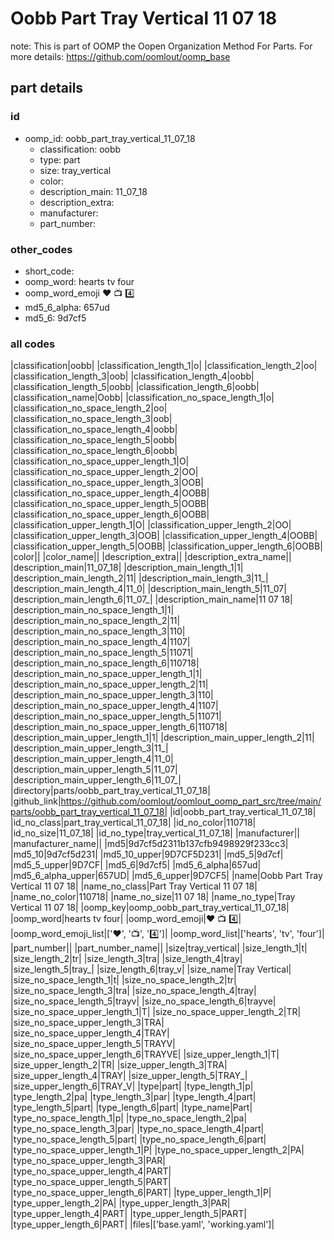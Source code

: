 # Oobb Part Tray Vertical 11 07 18  

note: This is part of OOMP the Oopen Organization Method For Parts. For more details: https://github.com/oomlout/oomp_base

##  part details





### id
* oomp_id: oobb_part_tray_vertical_11_07_18
  * classification: oobb
  * type: part
  * size: tray_vertical
  * color: 
  * description_main: 11_07_18
  * description_extra: 
  * manufacturer: 
  * part_number: 

### other_codes
* short_code: 
* oomp_word: hearts tv four
* oomp_word_emoji :hearts: :tv: :four:
* md5_6_alpha: 657ud
* md5_6: 9d7cf5

### all codes 
|classification|oobb|
|classification_length_1|o|
|classification_length_2|oo|
|classification_length_3|oob|
|classification_length_4|oobb|
|classification_length_5|oobb|
|classification_length_6|oobb|
|classification_name|Oobb|
|classification_no_space_length_1|o|
|classification_no_space_length_2|oo|
|classification_no_space_length_3|oob|
|classification_no_space_length_4|oobb|
|classification_no_space_length_5|oobb|
|classification_no_space_length_6|oobb|
|classification_no_space_upper_length_1|O|
|classification_no_space_upper_length_2|OO|
|classification_no_space_upper_length_3|OOB|
|classification_no_space_upper_length_4|OOBB|
|classification_no_space_upper_length_5|OOBB|
|classification_no_space_upper_length_6|OOBB|
|classification_upper_length_1|O|
|classification_upper_length_2|OO|
|classification_upper_length_3|OOB|
|classification_upper_length_4|OOBB|
|classification_upper_length_5|OOBB|
|classification_upper_length_6|OOBB|
|color||
|color_name||
|description_extra||
|description_extra_name||
|description_main|11_07_18|
|description_main_length_1|1|
|description_main_length_2|11|
|description_main_length_3|11_|
|description_main_length_4|11_0|
|description_main_length_5|11_07|
|description_main_length_6|11_07_|
|description_main_name|11 07 18|
|description_main_no_space_length_1|1|
|description_main_no_space_length_2|11|
|description_main_no_space_length_3|110|
|description_main_no_space_length_4|1107|
|description_main_no_space_length_5|11071|
|description_main_no_space_length_6|110718|
|description_main_no_space_upper_length_1|1|
|description_main_no_space_upper_length_2|11|
|description_main_no_space_upper_length_3|110|
|description_main_no_space_upper_length_4|1107|
|description_main_no_space_upper_length_5|11071|
|description_main_no_space_upper_length_6|110718|
|description_main_upper_length_1|1|
|description_main_upper_length_2|11|
|description_main_upper_length_3|11_|
|description_main_upper_length_4|11_0|
|description_main_upper_length_5|11_07|
|description_main_upper_length_6|11_07_|
|directory|parts/oobb_part_tray_vertical_11_07_18|
|github_link|https://github.com/oomlout/oomlout_oomp_part_src/tree/main/parts/oobb_part_tray_vertical_11_07_18|
|id|oobb_part_tray_vertical_11_07_18|
|id_no_class|part_tray_vertical_11_07_18|
|id_no_color|110718|
|id_no_size|11_07_18|
|id_no_type|tray_vertical_11_07_18|
|manufacturer||
|manufacturer_name||
|md5|9d7cf5d2311b137cfb9498929f233cc3|
|md5_10|9d7cf5d231|
|md5_10_upper|9D7CF5D231|
|md5_5|9d7cf|
|md5_5_upper|9D7CF|
|md5_6|9d7cf5|
|md5_6_alpha|657ud|
|md5_6_alpha_upper|657UD|
|md5_6_upper|9D7CF5|
|name|Oobb Part Tray Vertical 11 07 18|
|name_no_class|Part Tray Vertical 11 07 18|
|name_no_color|110718|
|name_no_size|11 07 18|
|name_no_type|Tray Vertical 11 07 18|
|oomp_key|oomp_oobb_part_tray_vertical_11_07_18|
|oomp_word|hearts tv four|
|oomp_word_emoji|:hearts: :tv: :four:|
|oomp_word_emoji_list|[':hearts:', ':tv:', ':four:']|
|oomp_word_list|['hearts', 'tv', 'four']|
|part_number||
|part_number_name||
|size|tray_vertical|
|size_length_1|t|
|size_length_2|tr|
|size_length_3|tra|
|size_length_4|tray|
|size_length_5|tray_|
|size_length_6|tray_v|
|size_name|Tray Vertical|
|size_no_space_length_1|t|
|size_no_space_length_2|tr|
|size_no_space_length_3|tra|
|size_no_space_length_4|tray|
|size_no_space_length_5|trayv|
|size_no_space_length_6|trayve|
|size_no_space_upper_length_1|T|
|size_no_space_upper_length_2|TR|
|size_no_space_upper_length_3|TRA|
|size_no_space_upper_length_4|TRAY|
|size_no_space_upper_length_5|TRAYV|
|size_no_space_upper_length_6|TRAYVE|
|size_upper_length_1|T|
|size_upper_length_2|TR|
|size_upper_length_3|TRA|
|size_upper_length_4|TRAY|
|size_upper_length_5|TRAY_|
|size_upper_length_6|TRAY_V|
|type|part|
|type_length_1|p|
|type_length_2|pa|
|type_length_3|par|
|type_length_4|part|
|type_length_5|part|
|type_length_6|part|
|type_name|Part|
|type_no_space_length_1|p|
|type_no_space_length_2|pa|
|type_no_space_length_3|par|
|type_no_space_length_4|part|
|type_no_space_length_5|part|
|type_no_space_length_6|part|
|type_no_space_upper_length_1|P|
|type_no_space_upper_length_2|PA|
|type_no_space_upper_length_3|PAR|
|type_no_space_upper_length_4|PART|
|type_no_space_upper_length_5|PART|
|type_no_space_upper_length_6|PART|
|type_upper_length_1|P|
|type_upper_length_2|PA|
|type_upper_length_3|PAR|
|type_upper_length_4|PART|
|type_upper_length_5|PART|
|type_upper_length_6|PART|
|files|['base.yaml', 'working.yaml']|
